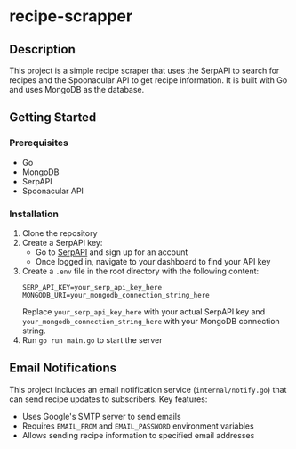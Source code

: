 # recipe-scrapper

## Description

This project is a simple recipe scraper that uses the SerpAPI to search for recipes and the Spoonacular API to get recipe information. It is built with Go and uses MongoDB as the database.

## Getting Started

### Prerequisites

- Go
- MongoDB
- SerpAPI
- Spoonacular API

### Installation

1. Clone the repository
2. Create a SerpAPI key:
   - Go to [SerpAPI](https://serpapi.com/) and sign up for an account
   - Once logged in, navigate to your dashboard to find your API key
3. Create a `.env` file in the root directory with the following content:
   ```
   SERP_API_KEY=your_serp_api_key_here
   MONGODB_URI=your_mongodb_connection_string_here
   ```
   Replace `your_serp_api_key_here` with your actual SerpAPI key and `your_mongodb_connection_string_here` with your MongoDB connection string.
5. Run `go run main.go` to start the server

## Email Notifications

This project includes an email notification service (`internal/notify.go`) that can send recipe updates to subscribers. Key features:

- Uses Google's SMTP server to send emails
- Requires `EMAIL_FROM` and `EMAIL_PASSWORD` environment variables
- Allows sending recipe information to specified email addresses